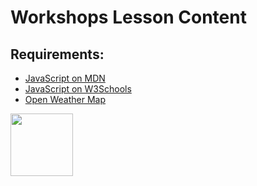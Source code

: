 # Workshops Lesson Content

## Requirements:

* [JavaScript on MDN](https://developer.mozilla.org/en-US/docs/Web/JavaScript)
* [JavaScript on W3Schools](https://www.w3schools.com/js/)
* [Open Weather Map](https://openweathermap.org/)

<a href="https://codeadam.ca">
<img src="https://codeadam.ca/images/code-block.png" width="100">
</a>
